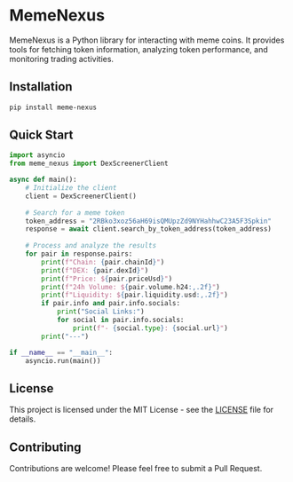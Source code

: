 # MemeNexus

MemeNexus is a Python library for interacting with meme coins. It provides tools for fetching token information, analyzing token performance, and monitoring trading activities.

## Installation

```bash
pip install meme-nexus
```

## Quick Start

```python
import asyncio
from meme_nexus import DexScreenerClient

async def main():
    # Initialize the client
    client = DexScreenerClient()
    
    # Search for a meme token
    token_address = "2RBko3xoz56aH69isQMUpzZd9NYHahhwC23A5F3Spkin"
    response = await client.search_by_token_address(token_address)
    
    # Process and analyze the results
    for pair in response.pairs:
        print(f"Chain: {pair.chainId}")
        print(f"DEX: {pair.dexId}")
        print(f"Price: ${pair.priceUsd}")
        print(f"24h Volume: ${pair.volume.h24:,.2f}")
        print(f"Liquidity: ${pair.liquidity.usd:,.2f}")
        if pair.info and pair.info.socials:
            print("Social Links:")
            for social in pair.info.socials:
                print(f"- {social.type}: {social.url}")
        print("---")

if __name__ == "__main__":
    asyncio.run(main())
```

## License

This project is licensed under the MIT License - see the [LICENSE](LICENSE) file for details.

## Contributing

Contributions are welcome! Please feel free to submit a Pull Request.